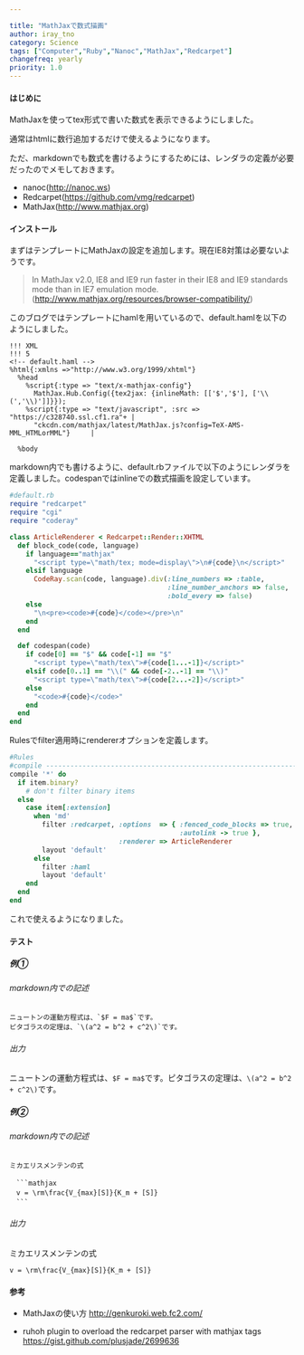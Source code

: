 ```yaml
---

title: "MathJaxで数式描画"
author: iray_tno
category: Science
tags: ["Computer","Ruby","Nanoc","MathJax","Redcarpet"]
changefreq: yearly
priority: 1.0
---
```


#### はじめに

MathJaxを使ってtex形式で書いた数式を表示できるようにしました。

通常はhtmlに数行追加するだけで使えるようになります。

ただ、markdownでも数式を書けるようにするためには、レンダラの定義が必要だったのでメモしておきます。

* nanoc(http://nanoc.ws)
* Redcarpet(https://github.com/vmg/redcarpet)
* MathJax(http://www.mathjax.org)

<!-- headline -->

#### インストール

まずはテンプレートにMathJaxの設定を追加します。現在IE8対策は必要ないようです。

> In MathJax v2.0, IE8 and IE9 run faster in their IE8 and IE9 standards mode than in IE7 emulation mode.
(http://www.mathjax.org/resources/browser-compatibility/)

このブログではテンプレートにhamlを用いているので、default.hamlを以下のようにしました。

```haml
!!! XML
!!! 5
<!-- default.haml -->
%html{:xmlns =>"http://www.w3.org/1999/xhtml"}
  %head
    %script{:type => "text/x-mathjax-config"}
      MathJax.Hub.Config({tex2jax: {inlineMath: [['$','$'], ['\\(','\\)']]}});
    %script{:type => "text/javascript", :src => "https://c328740.ssl.cf1.ra"+ |
      "ckcdn.com/mathjax/latest/MathJax.js?config=TeX-AMS-MML_HTMLorMML"}     |

  %body
```

markdown内でも書けるように、default.rbファイルで以下のようにレンダラを定義しました。codespanではinlineでの数式描画を設定しています。

```ruby
#default.rb
require "redcarpet"
require "cgi"
require "coderay"

class ArticleRenderer < Redcarpet::Render::XHTML
  def block_code(code, language)
    if language=="mathjax"
      "<script type=\"math/tex; mode=display\">\n#{code}\n</script>"
    elsif language
      CodeRay.scan(code, language).div(:line_numbers => :table, 
      	                               :line_number_anchors => false,
      	                               :bold_every => false)
    else
      "\n<pre><code>#{code}</code></pre>\n"
    end
  end

  def codespan(code)
    if code[0] == "$" && code[-1] == "$"
      "<script type=\"math/tex\">#{code[1...-1]}</script>"
    elsif code[0..1] == "\\(" && code[-2..-1] == "\\)"
      "<script type=\"math/tex\">#{code[2...-2]}</script>"
    else
      "<code>#{code}</code>"
    end
  end
end
```

Rulesでfilter適用時にrendererオプションを定義します。

```ruby
#Rules
#compile ----------------------------------------------------------------------
compile '*' do
  if item.binary?
    # don't filter binary items
  else
    case item[:extension]
      when 'md'
        filter :redcarpet, :options  => { :fenced_code_blocks => true,
                                          :autolink -> true },
                           :renderer => ArticleRenderer
        layout 'default'
      else
        filter :haml
        layout 'default'
    end
  end
end
```

これで使えるようになりました。

#### テスト

##### 例①

###### markdown内での記述

```plain
ニュートンの運動方程式は、`$F = ma$`です。
ピタゴラスの定理は、`\(a^2 = b^2 + c^2\)`です。
```

###### 出力

ニュートンの運動方程式は、`$F = ma$`です。ピタゴラスの定理は、`\(a^2 = b^2 + c^2\)`です。

##### 例②

###### markdown内での記述

~~~plain
ミカエリスメンテンの式

　```mathjax
　v = \rm\frac{V_{max}[S]}{K_m + [S]}
　```
~~~

###### 出力

ミカエリスメンテンの式

```mathjax
v = \rm\frac{V_{max}[S]}{K_m + [S]}
```

#### 参考

* MathJaxの使い方
  http://genkuroki.web.fc2.com/

* ruhoh plugin to overload the redcarpet parser with mathjax tags
  https://gist.github.com/plusjade/2699636